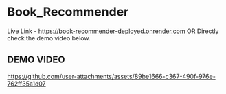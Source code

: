 # Book_Recommender
Live Link - https://book-recommender-deployed.onrender.com   OR   Directly check the demo video below.

## DEMO VIDEO

https://github.com/user-attachments/assets/89be1666-c367-490f-976e-762ff35a1d07

